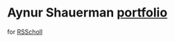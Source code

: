 # Aynur Shauerman [portfolio](https://aykuli.github.io/portfolio/)



for [RSScholl](https://www.google.com/url?sa=t&rct=j&q=&esrc=s&source=web&cd=1&cad=rja&uact=8&ved=2ahUKEwjk9puYsJ7lAhUhpIsKHXAFDJIQFjAAegQIBhAC&url=https%3A%2F%2Frs.school%2F&usg=AOvVaw0nNSAZVeNpCgyirAwkQ-rz)


